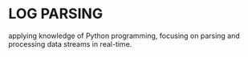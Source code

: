 # LOG PARSING

 applying knowledge of Python programming, focusing on parsing and processing data streams in real-time.
